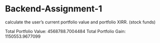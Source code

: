 # Backend-Assignment-1
calculate the user’s current portfolio value and portfolio XIRR. (stock funds)


Total Portfolio Value: 4568788.7004484
Total Portfolio Gain: 1150553.9677099

